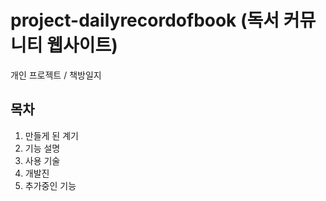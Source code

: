 # project-dailyrecordofbook (독서 커뮤니티 웹사이트)
개인 프로젝트 / 책방일지

## 목차
1. 만들게 된 계기
2. 기능 설명
3. 사용 기술
4. 개발진
5. 추가중인 기능

